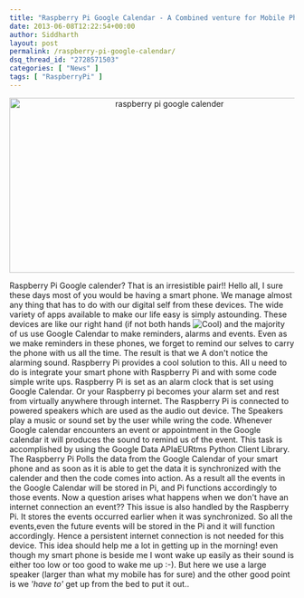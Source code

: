 ```yaml
---
title: "Raspberry Pi Google Calendar - A Combined venture for Mobile Phones"
date: 2013-06-08T12:22:54+00:00
author: Siddharth
layout: post
permalink: /raspberry-pi-google-calendar/
dsq_thread_id: "2728571503"
categories: [ "News" ]
tags: [ "RaspberryPi" ]
---
```


<p style="text-align: center;">
  <a href="/images/posts/2013/06/uyl_ep96_large.jpg"><img class="aligncenter size-full wp-image-466" src="/images/posts/2013/06/uyl_ep96_large.jpg" alt="raspberry pi google calender" width="550" height="309" srcset="/images/posts/2013/06/uyl_ep96_large.jpg 550w, /images/posts/2013/06/uyl_ep96_large-300x169.jpg 300w" sizes="(max-width: 550px) 100vw, 550px" /></a>
</p>

Raspberry Pi Google calender? That is an irresistible pair!! Hello all, I sure these days most of you would be having a smart phone. We manage almost any thing that has to do with our digital self from these devices. The wide variety of apps available to make our life easy is simply astounding. These devices are like our right hand (if not both hands <img title="Cool" src="http://embedjournal.com/wp-content/plugins/ultimate-tinymce/addons/emotions/img/smiley-cool.gif" alt="Cool" border="0" />) and the majority of us use Google Calendar to make reminders, alarms and events. Even as we make reminders in these phones, we forget to remind our selves to carry the phone with us all the time. The result is that we A don't notice the alarming sound. Raspberry Pi provides a cool solution to this. All u need to do is integrate your smart phone with Raspberry Pi and with some code simple write ups. Raspberry Pi is set as an alarm clock that is set using Google Calendar. Or your Raspberry pi becomes your alarm set and rest from virtually anywhere through internet. The Raspberry Pi is connected to powered speakers which are used as the audio out device. The Speakers play a music or sound set by the user while wring the code. Whenever Google calendar encounters an event or appointment in the Google calendar it will produces the sound to remind us of the event. This task is accomplished by using the Google Data APIaEURtms Python Client Library. The Raspberry Pi Polls the data from the Google Calendar of your smart phone and as soon as it is able to get the data it is synchronized with the calender and then the code comes into action. As a result all the events in the Google Calendar will be stored in Pi, and Pi functions accordingly to those events. Now a question arises what happens when we don't have an internet connection an event?? This issue is also handled by the Raspberry Pi. It stores the events occurred earlier when it was synchronized. So all the events,even the future events will be stored in the Pi and it will function accordingly. Hence a persistent internet connection is not needed for this device. This idea should help me a lot in getting up in the morning! even though my smart phone is beside me I wont wake up easily as their sound is either too low or too good to wake me up :-). But here we use a large speaker (larger than what my mobile has for sure) and the other good point is we _'have to'_ get up from the bed to put it out..